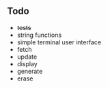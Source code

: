 ## Todo

- ~~tests~~
- string functions
- simple terminal user interface
- fetch
- update
- display
- generate
- erase
